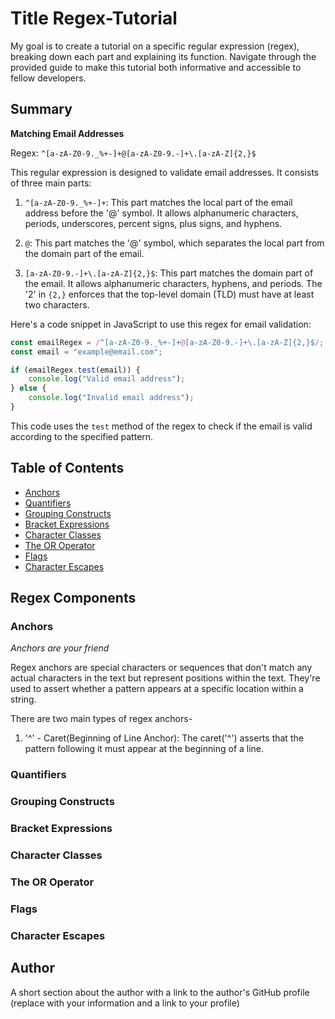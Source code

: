 # Title Regex-Tutorial

 My goal is to create a tutorial on a specific regular expression (regex), breaking down each part and explaining its function. Navigate through the provided guide to make this tutorial both informative and accessible to fellow developers.

## Summary

**Matching Email Addresses**

Regex: `^[a-zA-Z0-9._%+-]+@[a-zA-Z0-9.-]+\.[a-zA-Z]{2,}$`

This regular expression is designed to validate email addresses. It consists of three main parts:

1. `^[a-zA-Z0-9._%+-]+`: This part matches the local part of the email address before the '@' symbol. It allows alphanumeric characters, periods, underscores, percent signs, plus signs, and hyphens.

2. `@`: This part matches the '@' symbol, which separates the local part from the domain part of the email.

3. `[a-zA-Z0-9.-]+\.[a-zA-Z]{2,}$`: This part matches the domain part of the email. It allows alphanumeric characters, hyphens, and periods. The '2' in `{2,}` enforces that the top-level domain (TLD) must have at least two characters.

Here's a code snippet in JavaScript to use this regex for email validation:

```javascript
const emailRegex = /^[a-zA-Z0-9._%+-]+@[a-zA-Z0-9.-]+\.[a-zA-Z]{2,}$/;
const email = "example@email.com";

if (emailRegex.test(email)) {
    console.log("Valid email address");
} else {
    console.log("Invalid email address");
}
```

This code uses the `test` method of the regex to check if the email is valid according to the specified pattern.

    
## Table of Contents

- [Anchors](#anchors)
- [Quantifiers](#quantifiers)
- [Grouping Constructs](#grouping-constructs)
- [Bracket Expressions](#bracket-expressions)
- [Character Classes](#character-classes)
- [The OR Operator](#the-or-operator)
- [Flags](#flags)
- [Character Escapes](#character-escapes)

## Regex Components

### Anchors

*Anchors are your friend*

Regex anchors are special characters or sequences that don't match any actual characters in the text but represent positions within the text. They're used to assert whether a pattern appears at a specific location within a string. 

There are two main types of regex anchors- 

1. '^' - Caret(Beginning of Line Anchor): The caret('^') asserts that the pattern following it must appear at the beginning of a line. 

### Quantifiers

### Grouping Constructs

### Bracket Expressions

### Character Classes

### The OR Operator

### Flags

### Character Escapes

## Author

A short section about the author with a link to the author's GitHub profile (replace with your information and a link to your profile)
